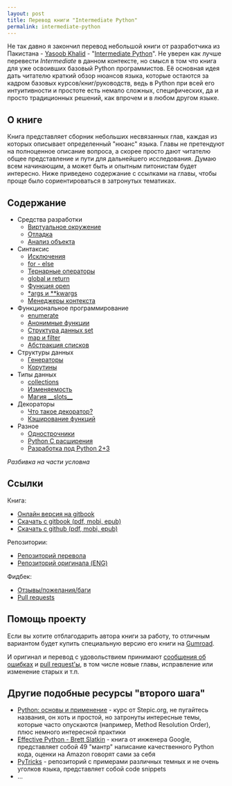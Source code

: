 ```yaml
---
layout: post
title: Перевод книги "Intermediate Python"
permalink: intermediate-python
---
```


Не так давно я закончил перевод небольшой книги от разработчика из
Пакистана - [Yasoob Khalid](https://twitter.com/yasoobkhalid) -
"[Intermediate Python](https://github.com/lancelote/interpy-ru)". Не уверен как
лучше перевести *Intermediate* в данном контексте, но смысл в том что книга для
уже освоивших базовый Python программистов. Её основная идея дать читателю краткий обзор
нюансов языка, которые остаются за кадром базовых курсов/книг/руководств, ведь в
Python при всей его интуитивности и простоте есть немало сложных, специфических,
да и просто традиционных решений, как впрочем и в любом другом языке.

## О книге

Книга представляет сборник небольших несвязанных глав, каждая из которых описывает
определенный "нюанс" языка. Главы не претендуют на полноценное описание вопроса,
а скорее просто дают читателю общее представление и пути для дальнейшего исследования.
Думаю всем начинающим, а может быть и опытным питонистам будет интересно.
Ниже приведено содержание с ссылками на главы, чтобы проще было сориентироваться
в затронутых тематиках.

## Содержание

- Средства разработки
  - [Виртуальное окружение](https://lancelote.gitbooks.io/intermediate-python/content/book/virtual_environment.html)
  - [Отладка](https://lancelote.gitbooks.io/intermediate-python/content/book/debugging.html)
  - [Анализ объекта](https://lancelote.gitbooks.io/intermediate-python/content/book/object_introspection.html)
- Синтаксис
  - [Исключения](https://lancelote.gitbooks.io/intermediate-python/content/book/exceptions.html)
  - [for - else](https://lancelote.gitbooks.io/intermediate-python/content/book/for_-_else.html)
  - [Тернарные операторы](https://lancelote.gitbooks.io/intermediate-python/content/book/ternary_operators.html)
  - [global и return](https://lancelote.gitbooks.io/intermediate-python/content/book/global_&_return.html)
  - [Функция open](https://lancelote.gitbooks.io/intermediate-python/content/book/open_function.html)
  - [\*args и \*\*kwargs](https://lancelote.gitbooks.io/intermediate-python/content/book/args_and_kwargs.html)
  - [Менеджеры контекста](https://lancelote.gitbooks.io/intermediate-python/content/book/context_managers.html)
- Функциональное программирование
  - [enumerate](https://lancelote.gitbooks.io/intermediate-python/content/book/enumerate.html)
  - [Анонимные функции](https://lancelote.gitbooks.io/intermediate-python/content/book/lambdas.html)
  - [Структура данных set](https://lancelote.gitbooks.io/intermediate-python/content/book/set_-_data_structure.html)
  - [map и filter](https://lancelote.gitbooks.io/intermediate-python/content/book/map_filter.html)
  - [Абстракция списков](https://lancelote.gitbooks.io/intermediate-python/content/book/comprehensions.html)
- Структуры данных
  - [Генераторы](https://lancelote.gitbooks.io/intermediate-python/content/book/generators.html)
  - [Корутины](https://lancelote.gitbooks.io/intermediate-python/content/book/coroutines.html)
- Типы данных
  - [collections](https://lancelote.gitbooks.io/intermediate-python/content/book/collections.html)
  - [Изменяемость](https://lancelote.gitbooks.io/intermediate-python/content/book/mutation.html)
  - [Магия \_\_slots\_\_](https://lancelote.gitbooks.io/intermediate-python/content/book/__slots__magic.html)
- Декораторы
  - [Что такое декоратор?](https://lancelote.gitbooks.io/intermediate-python/content/book/decorators.html)
  - [Кэширование функций](https://lancelote.gitbooks.io/intermediate-python/content/book/function_caching.html)
- Разное
  - [Однострочники](https://lancelote.gitbooks.io/intermediate-python/content/book/one_liners.html)
  - [Python C расширения](https://lancelote.gitbooks.io/intermediate-python/content/book/python_c_extension.html)
  - [Разработка под Python 2+3](https://lancelote.gitbooks.io/intermediate-python/content/book/targeting_python_2_3.html)

*Разбивка на части условна*

## Ссылки

Книга:

 - [Онлайн версия на gitbook][2]
 - [Скачать с gitbook (pdf, mobi, epub)][4]
 - [Скачать с github (pdf, mobi, epub)][3]

Репозитории:

 - [Репозиторий перевола][1]
 - [Репозиторий оригинала (ENG)][5]

Фидбек:

 - [Отзывы/пожелания/баги][6]
 - [Pull requests][7]

## Помощь проекту

Если вы хотите отблагодарить автора книги за работу, то отличным вариантом будет
купить специальную версию его книги на [Gumroad](https://gum.co/intermediate_python).

И оригинал и перевод с удовольствием принимают [сообщения об ошибках][6] и
[pull request'ы][7], в том числе новые главы, исправление или изменение старых и т.п.

## Другие подобные ресурсы "второго шага"

 - [Python: основы и применение][8] - курс от Stepic.org, не пугайтесь названия, он
 хоть и простой, но затронуты интересные темы, которые часто опускаются (например,
 Method Resolution Order), плюс немного интересной практики
 - [Effective Python - Brett Slatkin][9] - книга от инженера Google, представляет
 собой 49 "мантр" написание качественного Python кода, оценки на Amazon говорят
 сами за себя
 - [PyTricks](https://github.com/brennerm/PyTricks) - репозиторий с примерами
 различных темных и не очень уголков языка, представляет собой code snippets
 - ...

 [1]: https://github.com/lancelote/interpy-ru
 [2]: https://lancelote.gitbooks.io/intermediate-python/content/
 [3]: https://github.com/lancelote/interpy-ru/releases/tag/v1.0.0
 [4]: https://www.gitbook.com/book/lancelote/intermediate-python/details
 [5]: https://github.com/yasoob/intermediatePython
 [6]: https://github.com/lancelote/interpy-ru/issues/new
 [7]: https://github.com/lancelote/interpy-ru/pull/new/master
 [8]: https://stepic.org/course/Python-%D0%BE%D1%81%D0%BD%D0%BE%D0%B2%D1%8B-%D0%B8-%D0%BF%D1%80%D0%B8%D0%BC%D0%B5%D0%BD%D0%B5%D0%BD%D0%B8%D0%B5-512
 [9]: https://www.amazon.com/Effective-Python-Specific-Software-Development/dp/0134034287

